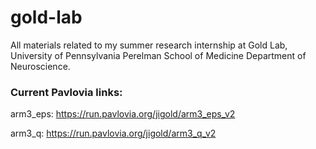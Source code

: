 # gold-lab

All materials related to my summer research internship at Gold Lab, University of Pennsylvania Perelman School of Medicine Department of Neuroscience.


### Current Pavlovia links: 

arm3_eps: https://run.pavlovia.org/jigold/arm3_eps_v2

arm3_q: https://run.pavlovia.org/jigold/arm3_q_v2

